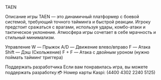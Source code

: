 TAEN

Описание игры
TAEN — это динамичный платформер с боевой системой, требующий точного тайминга и быстрой реакции. Игроку предстоит сражаться с врагами, используя удары, комбо-атаки и тактическое уклонение. Атмосфера игры сочетает в себе мрачность и стильный минимализм.

Управление
W — Прыжок
A/D — Движение влево/вправо
F — Атака
Shift — Дэш (Скольжение)
F + F — Атака с двойным уроном (нужно поймать тайминг триггера)

Поддержать разработчика
Если вам понравилась игра, вы можете поддержать разработку:💳 Номер карты Kaspi: (4400 4302 2240 5125)
